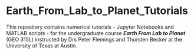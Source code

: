 # Earth_From_Lab_to_Planet_Tutorials
This repository contains numerical tutorials - Jupyter Notebooks and MATLAB scripts - for the undergraduate course ***Earth From Lab to Planet*** (GEO 315L) instructed by Drs Peter Flemings and Thorsten Becker at the University of Texas at Austin.




